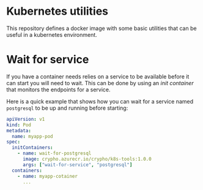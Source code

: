 # Kubernetes utilities

This repository defines a docker image with some basic utilities that can be useful in a kubernetes environment.

# Wait for service

If you have a container needs relies on a service to be available before it can start you will need to wait. This can be done by using an _init container_ that monitors the endpoints for a service.

Here is a quick example that shows how you can wait for a service named `postgresql` to be up and running before starting:

```yaml
apiVersion: v1
kind: Pod
metadata:
  name: myapp-pod
spec:
  initContainers:
    - name: wait-for-postgresql
      image: crypho.azurecr.io/crypho/k8s-tools:1.0.0
      args: ["wait-for-service", "postgresql"]
  containers:
    - name: myapp-cotainer
      ...
```